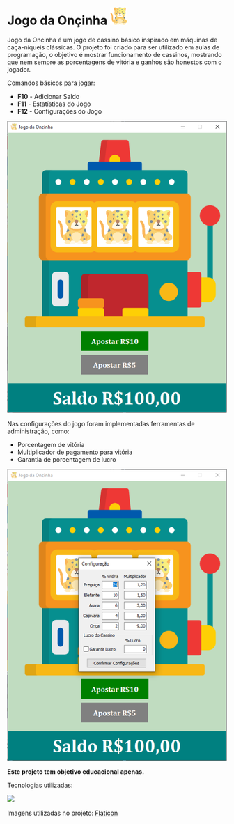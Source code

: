 # Jogo da Onçinha <img src="https://github.com/brunoC42/jogo-da-oncinha/blob/main/Imagens/jaguar.png" height="40"/>
  Jogo da Oncinha é um jogo de cassino básico inspirado em máquinas de caça-níqueis clássicas. O projeto foi criado para ser utilizado em aulas de programação, o objetivo é mostrar funcionamento de cassinos, mostrando que nem sempre as porcentagens de vitória e ganhos são honestos com o jogador.
  
  Comandos básicos para jogar:
  - **F10** - Adicionar Saldo
  - **F11** - Estatísticas do Jogo
  - **F12** - Configurações do Jogo

<img src="https://github.com/brunoC42/jogo-da-oncinha/blob/main/Imagens/telaInicial.PNG"/>

  Nas configurações do jogo foram implementadas ferramentas de administração, como:
  - Porcentagem de vitória
  - Multiplicador de pagamento para vitória
  - Garantia de porcentagem de lucro

<img src="https://github.com/brunoC42/jogo-da-oncinha/blob/main/Imagens/telaConfiguracao.PNG"/>
  
  **Este projeto tem objetivo educacional apenas.**

  Tecnologias utilizadas:
  
  ![](https://img.shields.io/badge/Delphi-B22222?style=for-the-badge&logo=delphi&logoColor=white)

  Imagens utilizadas no projeto: [Flaticon](flaticon.com)
